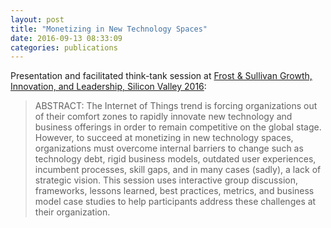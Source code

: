 ```yaml
---
layout: post
title: "Monetizing in New Technology Spaces"
date: 2016-09-13 08:33:09
categories: publications
---
```


Presentation and facilitated think-tank session at [Frost & Sullivan Growth, Innovation, and Leadership, Silicon Valley 2016](http://ww2.frost.com/event/calendar/transformational-growth-strategies-future-proof-your-business/):

> ABSTRACT: The Internet of Things trend is forcing organizations out of their comfort zones to rapidly innovate new technology and business offerings in order to remain competitive on the global stage. However, to succeed at monetizing in new technology spaces, organizations must overcome internal barriers to change such as technology debt, rigid business models, outdated user experiences, incumbent processes, skill gaps, and in many cases (sadly), a lack of strategic vision. This session uses interactive group discussion, frameworks, lessons learned, best practices, metrics, and business model case studies to help participants address these challenges at their organization.

